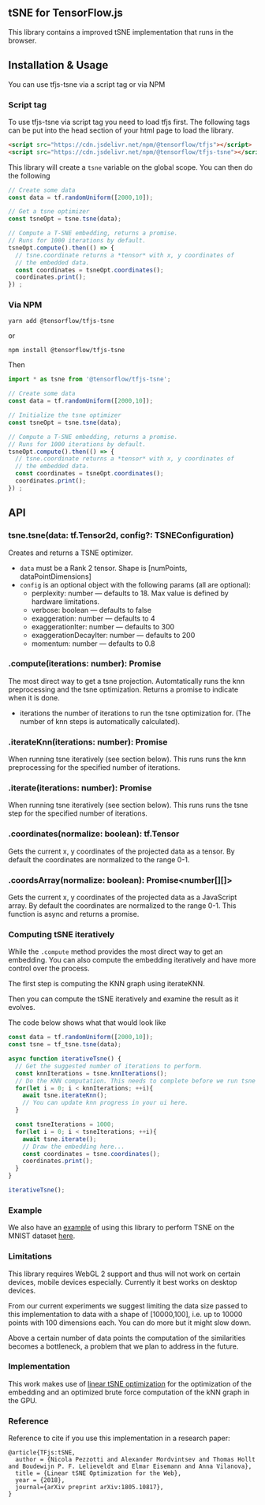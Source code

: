 ## tSNE for TensorFlow.js

This library contains a improved tSNE implementation that runs in the browser.


## Installation & Usage

You can use tfjs-tsne via a script tag or via NPM

### Script tag

To use tfjs-tsne via script tag you need to load tfjs first. The following tags
can be put into the head section of your html page to load the library.

```html
<script src="https://cdn.jsdelivr.net/npm/@tensorflow/tfjs"></script>
<script src="https://cdn.jsdelivr.net/npm/@tensorflow/tfjs-tsne"></script>
```

This library will create a `tsne` variable on the global scope.
You can then do the following

```js
// Create some data
const data = tf.randomUniform([2000,10]);

// Get a tsne optimizer
const tsneOpt = tsne.tsne(data);

// Compute a T-SNE embedding, returns a promise.
// Runs for 1000 iterations by default.
tsneOpt.compute().then(() => {
  // tsne.coordinate returns a *tensor* with x, y coordinates of
  // the embedded data.
  const coordinates = tsneOpt.coordinates();
  coordinates.print();
}) ;
```

### Via NPM

```
yarn add @tensorflow/tfjs-tsne
```
or
```
npm install @tensorflow/tfjs-tsne
```

Then

```js
import * as tsne from '@tensorflow/tfjs-tsne';

// Create some data
const data = tf.randomUniform([2000,10]);

// Initialize the tsne optimizer
const tsneOpt = tsne.tsne(data);

// Compute a T-SNE embedding, returns a promise.
// Runs for 1000 iterations by default.
tsneOpt.compute().then(() => {
  // tsne.coordinate returns a *tensor* with x, y coordinates of
  // the embedded data.
  const coordinates = tsneOpt.coordinates();
  coordinates.print();
}) ;
```

## API

### tsne.tsne(data: tf.Tensor2d, config?: TSNEConfiguration)

Creates and returns a TSNE optimizer.

- `data` must be a Rank 2 tensor. Shape is [numPoints, dataPointDimensions]
- `config` is an optional object with the following params (all are optional):
  - perplexity: number — defaults to 18. Max value is defined by hardware limitations.
  - verbose: boolean — defaults to false
  - exaggeration: number — defaults to 4
  - exaggerationIter: number — defaults to 300
  - exaggerationDecayIter: number — defaults to 200
  - momentum: number — defaults to 0.8

### .compute(iterations: number): Promise<void>

The most direct way to get a tsne projection. Automtatically runs the knn preprocessing
and the tsne optimization. Returns a promise to indicate when it is done.

- iterations the number of iterations to run the tsne optimization for. (The number of knn steps is automatically calculated).

### .iterateKnn(iterations: number): Promise<void>

When running tsne iteratively (see section below). This runs runs the knn preprocessing
for the specified number of iterations.

### .iterate(iterations: number): Promise<void>

When running tsne iteratively (see section below). This runs runs the tsne step for the specified number of iterations.

### .coordinates(normalize: boolean): tf.Tensor

Gets the current x, y coordinates of the projected data as a tensor. By 
default the coordinates are normalized to the range 0-1.

### .coordsArray(normalize: boolean): Promise<number[][]>

Gets the current x, y coordinates of the projected data as a JavaScript array.
By default the coordinates are normalized to the range 0-1. This function is
async and returns a promise.

### Computing tSNE iteratively

While the `.compute` method provides the most direct way to get an embedding. You can also compute the embedding iteratively and have more control over the process.

The first step is computing the KNN graph using iterateKNN.

Then you can compute the tSNE iteratively and examine the result as it evolves.

The code below shows what that would look like

```javascript
const data = tf.randomUniform([2000,10]);
const tsne = tf_tsne.tsne(data);

async function iterativeTsne() {
  // Get the suggested number of iterations to perform.
  const knnIterations = tsne.knnIterations();
  // Do the KNN computation. This needs to complete before we run tsne
  for(let i = 0; i < knnIterations; ++i){
    await tsne.iterateKnn();
    // You can update knn progress in your ui here.
  }

  const tsneIterations = 1000;
  for(let i = 0; i < tsneIterations; ++i){
    await tsne.iterate();
    // Draw the embedding here...
    const coordinates = tsne.coordinates();
    coordinates.print();
  }
}

iterativeTsne();
```

### Example

We also have an [example](https://github.com/tensorflow/tfjs-examples/tree/master/tsne-mnist-canvas) of using this library to perform TSNE on the MNIST dataset [here](https://github.com/tensorflow/tfjs-examples/tree/master/tsne-mnist-canvas).

### Limitations

This library requires WebGL 2 support and thus will not work on certain devices, mobile devices especially. Currently it best works on desktop devices.

From our current experiments we suggest limiting the data size passed to this implementation
to data with a shape of [10000,100], i.e. up to 10000 points with 100 dimensions each. You can do more but it might slow down.

Above a certain number of data points the computation of the similarities becomes a bottleneck, a problem that we plan to address in the future.


### Implementation
This work makes use of [linear tSNE optimization](https://arxiv.org/abs/1805.10817) for the optimization of the embedding and an optimized brute force computation of the kNN graph in the GPU.

### Reference
Reference to cite if you use this implementation in a research paper:

```
@article{TFjs:tSNE,
  author = {Nicola Pezzotti and Alexander Mordvintsev and Thomas Hollt and Boudewijn P. F. Lelieveldt and Elmar Eisemann and Anna Vilanova},
  title = {Linear tSNE Optimization for the Web},
  year = {2018},
  journal={arXiv preprint arXiv:1805.10817},
}
```
